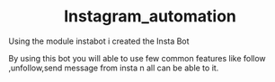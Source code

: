 <h1 align="center"> Instagram_automation</h1>

Using the module instabot i created the Insta Bot 

By using this bot you will able to use few common features like follow ,unfollow,send message from insta n all can be able to it. 
